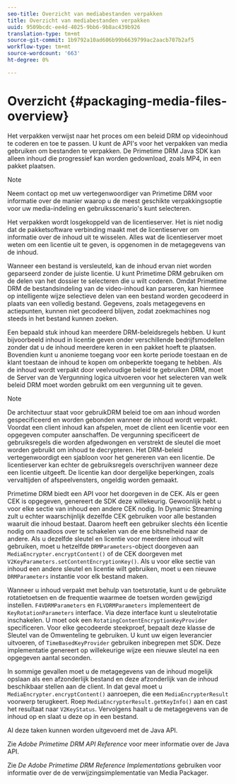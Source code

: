 ```yaml
---
seo-title: Overzicht van mediabestanden verpakken
title: Overzicht van mediabestanden verpakken
uuid: 9509bcdc-ee4d-4025-9bb6-9b8ac439b926
translation-type: tm+mt
source-git-commit: 1b9792a10ad606b99b6639799ac2aacb707b2af5
workflow-type: tm+mt
source-wordcount: '663'
ht-degree: 0%

---
```



# Overzicht {#packaging-media-files-overview}

Het verpakken verwijst naar het proces om een beleid DRM op videoinhoud te coderen en toe te passen. U kunt de API&#39;s voor het verpakken van media gebruiken om bestanden te verpakken. De Primetime DRM Java SDK kan alleen inhoud die progressief kan worden gedownload, zoals MP4, in een pakket plaatsen.

>[!NOTE]
>
>Neem contact op met uw vertegenwoordiger van Primetime DRM voor informatie over de manier waarop u de meest geschikte verpakkingsoptie voor uw media-indeling en gebruiksscenario&#39;s kunt selecteren.

Het verpakken wordt losgekoppeld van de licentieserver. Het is niet nodig dat de pakketsoftware verbinding maakt met de licentieserver om informatie over de inhoud uit te wisselen. Alles wat de licentieserver moet weten om een licentie uit te geven, is opgenomen in de metagegevens van de inhoud.

Wanneer een bestand is versleuteld, kan de inhoud ervan niet worden geparseerd zonder de juiste licentie. U kunt Primetime DRM gebruiken om de delen van het dossier te selecteren die u wilt coderen. Omdat Primetime DRM de bestandsindeling van de video-inhoud kan parseren, kan hiermee op intelligente wijze selectieve delen van een bestand worden gecodeerd in plaats van een volledig bestand. Gegevens, zoals metagegevens en actiepunten, kunnen niet gecodeerd blijven, zodat zoekmachines nog steeds in het bestand kunnen zoeken.

Een bepaald stuk inhoud kan meerdere DRM-beleidsregels hebben. U kunt bijvoorbeeld inhoud in licentie geven onder verschillende bedrijfsmodellen zonder dat u de inhoud meerdere keren in een pakket hoeft te plaatsen. Bovendien kunt u anonieme toegang voor een korte periode toestaan en de klant toestaan de inhoud te kopen om onbeperkte toegang te hebben. Als de inhoud wordt verpakt door veelvoudige beleid te gebruiken DRM, moet de Server van de Vergunning logica uitvoeren voor het selecteren van welk beleid DRM moet worden gebruikt om een vergunning uit te geven.

>[!NOTE]
>
>De architectuur staat voor gebruikDRM beleid toe om aan inhoud worden gespecificeerd en worden gebonden wanneer de inhoud wordt verpakt. Voordat een client inhoud kan afspelen, moet de client een licentie voor een opgegeven computer aanschaffen. De vergunning specificeert de gebruiksregels die worden afgedwongen en verstrekt de sleutel die moet worden gebruikt om inhoud te decrypteren. Het DRM-beleid vertegenwoordigt een sjabloon voor het genereren van een licentie. De licentieserver kan echter de gebruiksregels overschrijven wanneer deze een licentie uitgeeft. De licentie kan door dergelijke beperkingen, zoals vervaltijden of afspeelvensters, ongeldig worden gemaakt.

Primetime DRM biedt een API voor het doorgeven in de CEK. Als er geen CEK is opgegeven, genereert de SDK deze willekeurig. Gewoonlijk hebt u voor elke sectie van inhoud een andere CEK nodig. In Dynamic Streaming zult u echter waarschijnlijk dezelfde CEK gebruiken voor alle bestanden waaruit die inhoud bestaat. Daarom heeft een gebruiker slechts één licentie nodig om naadloos over te schakelen van de ene bitsnelheid naar de andere. Als u dezelfde sleutel en licentie voor meerdere inhoud wilt gebruiken, moet u hetzelfde `DRMParameters`-object doorgeven aan `MediaEncrypter.encryptContent()` of de CEK doorgeven met `V2KeyParameters.setContentEncryptionKey()`. Als u voor elke sectie van inhoud een andere sleutel en licentie wilt gebruiken, moet u een nieuwe `DRMParameters` instantie voor elk bestand maken.

Wanneer u inhoud verpakt met behulp van toetsrotatie, kunt u de gebruikte rotatietoetsen en de frequentie waarmee de toetsen worden gewijzigd instellen. `F4VDRMParameters` en  `FLVDRMParameters` implementeert de  `KeyRotationParameters` interface. Via deze interface kunt u sleutelrotatie inschakelen. U moet ook een `RotatingContentEncryptionKeyProvider` specificeren. Voor elke gecodeerde steekproef, bepaalt deze klasse de Sleutel van de Omwenteling te gebruiken. U kunt uw eigen leverancier uitvoeren, of `TimeBasedKeyProvider` gebruiken inbegrepen met SDK. Deze implementatie genereert op willekeurige wijze een nieuwe sleutel na een opgegeven aantal seconden.

In sommige gevallen moet u de metagegevens van de inhoud mogelijk opslaan als een afzonderlijk bestand en deze afzonderlijk van de inhoud beschikbaar stellen aan de client. In dat geval moet u `MediaEncrypter.encryptContent()` aanroepen, die een `MediaEncrypterResult` voorwerp terugkeert. Roep `MediaEncrypterResult.getKeyInfo()` aan en cast het resultaat naar `V2KeyStatus`. Vervolgens haalt u de metagegevens van de inhoud op en slaat u deze op in een bestand.

Al deze taken kunnen worden uitgevoerd met de Java API.

Zie *Adobe Primetime DRM API Reference* voor meer informatie over de Java API.

Zie *De Adobe Primetime DRM Reference Implementations* gebruiken voor informatie over de de verwijzingsimplementatie van Media Packager.
